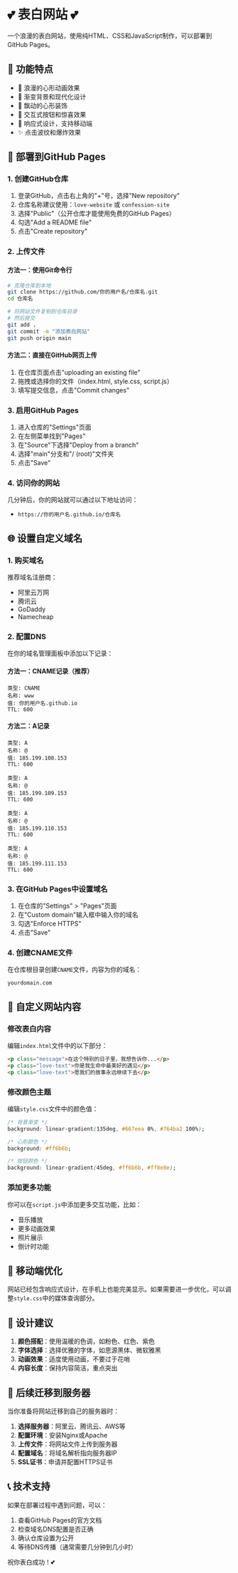 # 💕 表白网站 💕

一个浪漫的表白网站，使用纯HTML、CSS和JavaScript制作，可以部署到GitHub Pages。

## 🌟 功能特点

- 💖 浪漫的心形动画效果
- 🎨 渐变背景和现代化设计
- 💫 飘动的心形装饰
- 🎯 交互式按钮和惊喜效果
- 📱 响应式设计，支持移动端
- ✨ 点击波纹和爆炸效果

## 🚀 部署到GitHub Pages

### 1. 创建GitHub仓库

1. 登录GitHub，点击右上角的"+"号，选择"New repository"
2. 仓库名称建议使用：`love-website` 或 `confession-site`
3. 选择"Public"（公开仓库才能使用免费的GitHub Pages）
4. 勾选"Add a README file"
5. 点击"Create repository"

### 2. 上传文件

#### 方法一：使用Git命令行
```bash
# 克隆仓库到本地
git clone https://github.com/你的用户名/仓库名.git
cd 仓库名

# 将网站文件复制到仓库目录
# 然后提交
git add .
git commit -m "添加表白网站"
git push origin main
```

#### 方法二：直接在GitHub网页上传
1. 在仓库页面点击"uploading an existing file"
2. 拖拽或选择你的文件（index.html, style.css, script.js）
3. 填写提交信息，点击"Commit changes"

### 3. 启用GitHub Pages

1. 进入仓库的"Settings"页面
2. 在左侧菜单找到"Pages"
3. 在"Source"下选择"Deploy from a branch"
4. 选择"main"分支和"/ (root)"文件夹
5. 点击"Save"

### 4. 访问你的网站

几分钟后，你的网站就可以通过以下地址访问：
- `https://你的用户名.github.io/仓库名`

## 🌐 设置自定义域名

### 1. 购买域名

推荐域名注册商：
- 阿里云万网
- 腾讯云
- GoDaddy
- Namecheap

### 2. 配置DNS

在你的域名管理面板中添加以下记录：

#### 方法一：CNAME记录（推荐）
```
类型: CNAME
名称: www
值: 你的用户名.github.io
TTL: 600
```

#### 方法二：A记录
```
类型: A
名称: @
值: 185.199.108.153
TTL: 600

类型: A
名称: @
值: 185.199.109.153
TTL: 600

类型: A
名称: @
值: 185.199.110.153
TTL: 600

类型: A
名称: @
值: 185.199.111.153
TTL: 600
```

### 3. 在GitHub Pages中设置域名

1. 在仓库的"Settings" > "Pages"页面
2. 在"Custom domain"输入框中输入你的域名
3. 勾选"Enforce HTTPS"
4. 点击"Save"

### 4. 创建CNAME文件

在仓库根目录创建`CNAME`文件，内容为你的域名：
```
yourdomain.com
```

## 🔧 自定义网站内容

### 修改表白内容

编辑`index.html`文件中的以下部分：
```html
<p class="message">在这个特别的日子里，我想告诉你...</p>
<p class="love-text">你是我生命中最美好的遇见</p>
<p class="love-text">愿我们的故事永远继续下去</p>
```

### 修改颜色主题

编辑`style.css`文件中的颜色值：
```css
/* 背景渐变 */
background: linear-gradient(135deg, #667eea 0%, #764ba2 100%);

/* 心形颜色 */
background: #ff6b6b;

/* 按钮颜色 */
background: linear-gradient(45deg, #ff6b6b, #ff8e8e);
```

### 添加更多功能

你可以在`script.js`中添加更多交互功能，比如：
- 音乐播放
- 更多动画效果
- 照片展示
- 倒计时功能

## 📱 移动端优化

网站已经包含响应式设计，在手机上也能完美显示。如果需要进一步优化，可以调整`style.css`中的媒体查询部分。

## 🎨 设计建议

1. **颜色搭配**：使用温暖的色调，如粉色、红色、紫色
2. **字体选择**：选择优雅的字体，如思源黑体、微软雅黑
3. **动画效果**：适度使用动画，不要过于花哨
4. **内容长度**：保持内容简洁，重点突出

## 🚀 后续迁移到服务器

当你准备将网站迁移到自己的服务器时：

1. **选择服务器**：阿里云、腾讯云、AWS等
2. **配置环境**：安装Nginx或Apache
3. **上传文件**：将网站文件上传到服务器
4. **配置域名**：将域名解析指向服务器IP
5. **SSL证书**：申请并配置HTTPS证书

## 📞 技术支持

如果在部署过程中遇到问题，可以：
1. 查看GitHub Pages的官方文档
2. 检查域名DNS配置是否正确
3. 确认仓库设置为公开
4. 等待DNS传播（通常需要几分钟到几小时）

祝你表白成功！💕